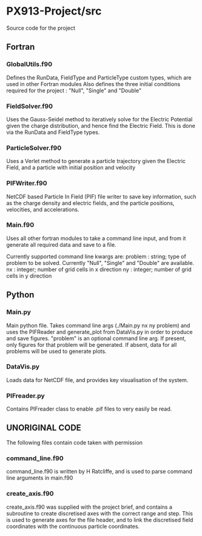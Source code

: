 # PX913-Project/src
Source code for the project

## Fortran

### GlobalUtils.f90
Defines the RunData, FieldType and ParticleType custom types, which are used in other Fortran modules
Also defines the three initial conditions required for the project : "Null", "Single" and "Double"

### FieldSolver.f90
Uses the Gauss-Seidel method to iteratively solve for the Electric Potential given the charge distribution, and hence find the Electric Field.
This is done via the RunData and FieldType types.

### ParticleSolver.f90
Uses a Verlet method to generate a particle trajectory given the Electric Field, and a particle with initial position and velocity

### PIFWriter.f90
NetCDF based Particle In Field (PIF) file writer to save key information, such as the charge density and electric fields, and the particle positions, velocities, and accelerations.

### Main.f90
Uses all other fortran modules to take a command line input, and from it generate all required data and save to a file.

Currently supported command line kwargs are:
problem : string; type of problem to be solved. Currently "Null", "Single" and "Double" are available.
nx : integer; number of grid cells in x direction
ny : integer; number of grid cells in y direction


## Python
### Main.py
Main python file. Takes command line args (./Main.py nx ny problem) and uses the PIFReader and generate_plot from DataVis.py in order to produce and save figures.
"problem" is an optional command line arg. If present, only figures for that problem will be generated. If absent, data for all problems will be used to generate plots.

### DataVis.py
Loads data for NetCDF file, and provides key visualisation of the system.

### PIFreader.py
Contains PIFreader class to enable .pif files to very easily be read.


## UNORIGINAL CODE
The following files contain code taken with permission

### command_line.f90
command_line.f90 is written by H Ratcliffe, and is used to parse command line arguments in main.f90

### create_axis.f90
create_axis.f90 was supplied with the project brief, and contains a subroutine to create discretised axes with the correct range and step. This is used to generate axes for the file header, and to link the discretised field coordinates with the continuous particle coordinates.
